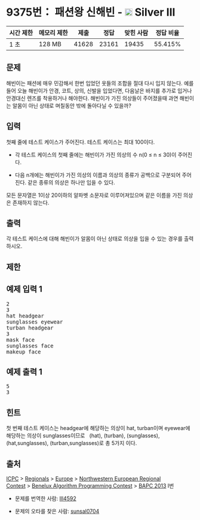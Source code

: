 # 9375번： 패션왕 신해빈 - <img src="https://static.solved.ac/tier_small/8.svg" style="height:20px" /> Silver III



| 시간 제한 | 메모리 제한 | 제출 | 정답 | 맞힌 사람 | 정답 비율 |
| --- | --- | --- | --- | --- | --- |
| 1 초 | 128 MB | 41628 | 23161 | 19435 | 55.415% |
## 문제

해빈이는 패션에 매우 민감해서 한번 입었던 옷들의 조합을 절대 다시 입지 않는다. 예를 들어 오늘 해빈이가 안경, 코트, 상의, 신발을 입었다면, 다음날은 바지를 추가로 입거나 안경대신 렌즈를 착용하거나 해야한다. 해빈이가 가진 의상들이 주어졌을때 과연 해빈이는 알몸이 아닌 상태로 며칠동안 밖에 돌아다닐 수 있을까?

## 입력

첫째 줄에 테스트 케이스가 주어진다. 테스트 케이스는 최대 100이다.

- 각 테스트 케이스의 첫째 줄에는 해빈이가 가진 의상의 수 n(0 ≤ n ≤ 30)이 주어진다.

- 다음 n개에는 해빈이가 가진 의상의 이름과 의상의 종류가 공백으로 구분되어 주어진다. 같은 종류의 의상은 하나만 입을 수 있다.

모든 문자열은 1이상 20이하의 알파벳 소문자로 이루어져있으며 같은 이름을 가진 의상은 존재하지 않는다.

## 출력

각 테스트 케이스에 대해 해빈이가 알몸이 아닌 상태로 의상을 입을 수 있는 경우를 출력하시오.

## 제한

## 예제 입력 1

<pre>2
3
hat headgear
sunglasses eyewear
turban headgear
3
mask face
sunglasses face
makeup face
</pre>
## 예제 출력 1

<pre>5
3
</pre>
## 힌트

첫 번째 테스트 케이스는 headgear에 해당하는 의상이 hat, turban이며 eyewear에 해당하는 의상이 sunglasses이므로   (hat), (turban), (sunglasses), (hat,sunglasses), (turban,sunglasses)로 총 5가지 이다.

## 출처

[](https://creativecommons.org/licenses/by-sa/3.0/)

[ICPC](/category/1) > [Regionals](/category/7) > [Europe](/category/10) > [Northwestern European Regional Contest](/category/15) > [Benelux Algorithm Programming Contest](/category/89) > [BAPC 2013](/category/detail/1160) I번

- 문제를 번역한 사람: [lll4592](/user/lll4592)

- 문제의 오타를 찾은 사람: [sunsal0704](/user/sunsal0704)